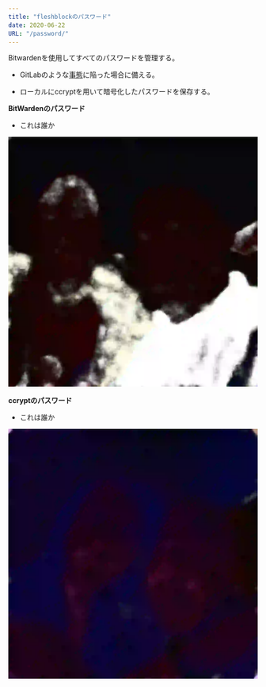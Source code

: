 ```yaml
---
title: "fleshblockのパスワード"
date: 2020-06-22
URL: "/password/"
---
```


Bitwardenを使用してすべてのパスワードを管理する。<!--more-->

- GitLabのような[事態](https://www.publickey1.jp/blog/17/gitlabcom56.html)に陥った場合に備える。

- ローカルにccryptを用いて暗号化したパスワードを保存する。

**BitWardenのパスワード**

- これは誰か

![海](../password/password.webp)

**ccryptのパスワード**

- これは誰か

![海](../password/password2.webp)